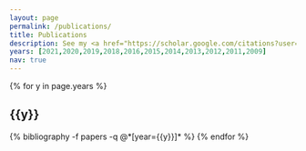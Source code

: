 ```yaml
---
layout: page
permalink: /publications/
title: Publications
description: See my <a href="https://scholar.google.com/citations?user=q4wBpWAAAAAJ">Google Scholar profile</a> for more information.
years: [2021,2020,2019,2018,2016,2015,2014,2013,2012,2011,2009]
nav: true
---
```


<div class="publications">

{% for y in page.years %}
  <h2 class="year">{{y}}</h2>
  {% bibliography -f papers -q @*[year={{y}}]* %}
{% endfor %}

</div>
